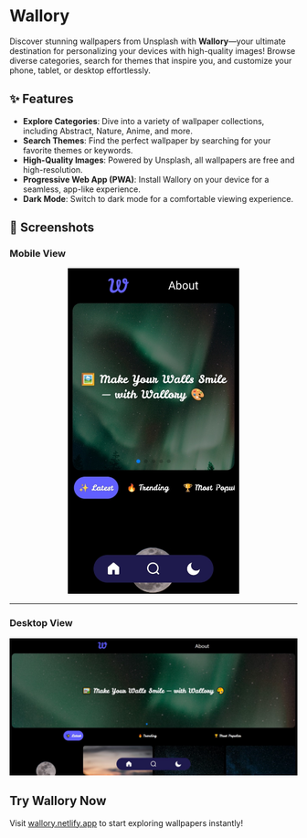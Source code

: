 # Wallory

Discover stunning wallpapers from Unsplash with **Wallory**—your ultimate destination for personalizing your devices with high-quality images! Browse diverse categories, search for themes that inspire you, and customize your phone, tablet, or desktop effortlessly.

## ✨ Features

- **Explore Categories**: Dive into a variety of wallpaper collections, including Abstract, Nature, Anime, and more.
- **Search Themes**: Find the perfect wallpaper by searching for your favorite themes or keywords.
- **High-Quality Images**: Powered by Unsplash, all wallpapers are free and high-resolution.
- **Progressive Web App (PWA)**: Install Wallory on your device for a seamless, app-like experience.
- **Dark Mode**: Switch to dark mode for a comfortable viewing experience.

## 📸 Screenshots

### Mobile View

<p style="text-align: center;">
  <img src="/public/screenshots/narrow.jpg" alt="Narrow Screenshot" width="300">
</p>

---

### Desktop View

<p style="text-align: center;">
  <img src="/public/screenshots/wide.jpg" alt="Wide Screenshot" width="600">
</p>

## Try Wallory Now

Visit [wallory.netlify.app](https://wallory.netlify.app/) to start exploring wallpapers instantly!